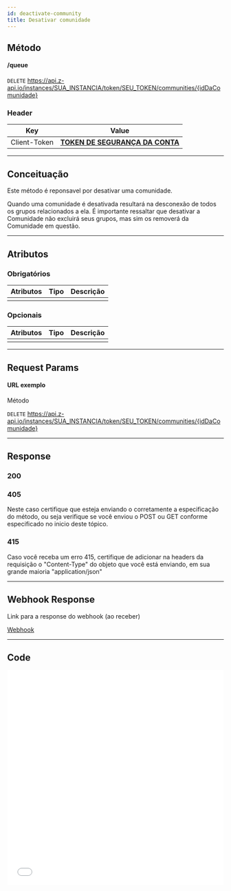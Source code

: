 ```yaml
---
id: deactivate-community
title: Desativar comunidade
---
```


## Método

#### /queue

`DELETE` https://api.z-api.io/instances/SUA_INSTANCIA/token/SEU_TOKEN/communities/{idDaComunidade}

### Header

|      Key       |            Value            |
| :------------: |     :-----------------:     |
|  Client-Token  | **[TOKEN DE SEGURANÇA DA CONTA](https://developer.z-api.io/security/client-token)** |
---

## Conceituação

Este método é reponsavel por desativar uma comunidade.

Quando uma comunidade é desativada resultará na desconexão de todos os grupos relacionados a ela. É importante ressaltar que desativar a Comunidade não excluirá seus grupos, mas sim os removerá da Comunidade em questão.

---

## Atributos

### Obrigatórios

| Atributos | Tipo | Descrição |
| :-------- | :--: | :-------- |
|           |      |           |

### Opcionais

| Atributos | Tipo | Descrição |
| :-------- | :--: | :-------- |
|           |      |           |

---

## Request Params

#### URL exemplo

Método

`DELETE` https://api.z-api.io/instances/SUA_INSTANCIA/token/SEU_TOKEN/communities/{idDaComunidade}

---

## Response

### 200

### 405

Neste caso certifique que esteja enviando o corretamente a especificação do método, ou seja verifique se você enviou o POST ou GET conforme especificado no inicio deste tópico.

### 415

Caso você receba um erro 415, certifique de adicionar na headers da requisição o "Content-Type" do objeto que você está enviando, em sua grande maioria "application/json"

---

## Webhook Response

Link para a response do webhook (ao receber)

[Webhook](../webhooks/on-message-received#response)

---

## Code

<iframe src="//api.apiembed.com/?source=https://raw.githubusercontent.com/Z-API/z-api-docs/main/json-examples/deactivate-community.json&targets=all" frameborder="0" scrolling="no" width="100%" height="500px" seamless></iframe>
